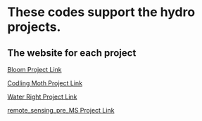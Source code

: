 # These codes support the hydro projects.

## The website for each project
[Bloom Project Link](http://agclimatetools.cahnrs.wsu.edu/users/hnoorazar/bloom/)

[Codling Moth Project Link](http://agclimatetools.cahnrs.wsu.edu/users/hnoorazar/codling_moth/)

[Water Right Project Link](http://agclimatetools.cahnrs.wsu.edu/users/hnoorazar/water_right/)

[remote_sensing_pre_MS Project Link](http://agclimatetools.cahnrs.wsu.edu/users/hnoorazar/remote_sensing_pre_MS/)

